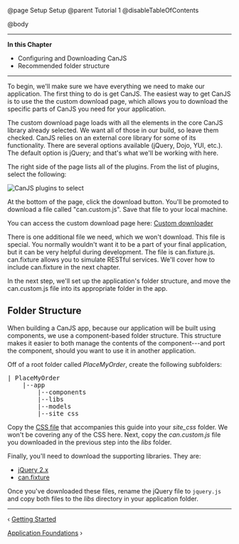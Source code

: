 @page Setup Setup
@parent Tutorial 1
@disableTableOfContents

@body

- - -
**In this Chapter**
 - Configuring and Downloading CanJS
 - Recommended folder structure
- - -

To begin, we'll make sure we have everything we need to make our application.
The first thing to do is get CanJS. The easiest way to get CanJS is to use
the the custom download page, which allows you to
download the specific parts of CanJS you need for your application.

The custom download page loads with all the elements in the core CanJS library
already selected. We want all of those in our build, so leave them checked.
CanJS relies on an external core library for some of its functionality. There
are several options available (jQuery, Dojo, YUI, etc.). The default option is
jQuery; and that's what we'll be working with here.

The right side of the page lists all of the plugins. From the list of plugins,
select the following:

![CanJS plugins to select](../can/guides/images/setup/DownloadOptions.png)

At the bottom of the page, click the download button. You'll be promoted to
download a file called "can.custom.js". Save that file to your local machine.

You can access the custom download page here: <a href="http://canjs.com/download.html" target="_blank">Custom downloader</a>

There is one additional file we need, which we won't download. This file is
special. You normally wouldn't want it to be a part of your final application,
but it can be very helpful during development. The file is can.fixture.js.
can.fixture allows you to simulate RESTful services. We'll cover how to include
can.fixture in the next chapter.

In the next step, we'll set up the application's folder structure, and move the
can.custom.js file into its appropriate folder in the app.

## Folder Structure

When building a CanJS app, because our application will be built using
components, we use a component-based folder structure. This structure makes it easier to both manage the contents of the component---and port the component, should you want to use it in another application.

Off of a root folder called *PlaceMyOrder*, create the following subfolders:

<pre>
| PlaceMyOrder
    |--app
        |--components
        |--libs
        |--models
        |--site_css
</pre>

Copy the <a href="https://raw.githubusercontent.com/bitovi/canjs/guides-overhaul/guides/examples/PlaceMyOrder/chapter_9/app/site_css/place_my_order.css" target="_blank">CSS file</a> that accompanies this guide into your *site_css* folder. We won't be covering any of the CSS here. Next, copy the *can.custom.js* file you downloaded in the previous step into the *libs* folder.

Finally, you'll need to download the supporting libraries. They are:

 - <a href="http://jquery.com/download/" target="_blank">jQuery 2.x</a>
 - <a href="http://canjs.com/release/2.1.4/can.fixture.js" target="_blank">can.fixture</a>

Once you've downloaded these files, rename the jQuery file to `jquery.js` and copy both files to the *libs* directory in your application folder.

- - -

<span class="pull-left">&lsaquo; [Getting Started](Tutorial.html)</span>

<span class="pull-right">[Application Foundations](Foundations.html) &rsaquo;</span>
